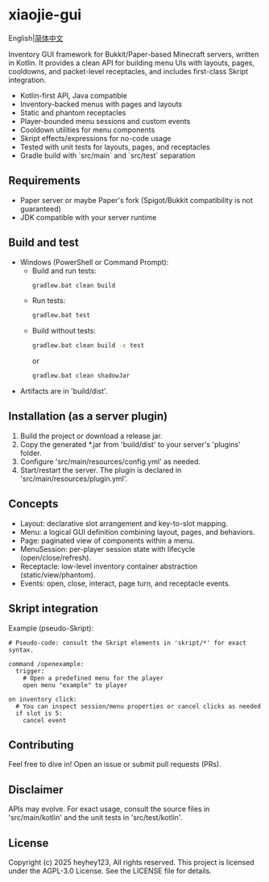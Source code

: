 # xiaojie-gui

English|[简体中文](docs/README-zh.md)

Inventory GUI framework for Bukkit/Paper-based Minecraft servers, written in Kotlin. It provides a clean API for building menu UIs with layouts, pages, cooldowns, and packet-level receptacles, and includes first-class Skript integration.

- Kotlin-first API, Java compatible
- Inventory-backed menus with pages and layouts
- Static and phantom receptacles
- Player-bounded menu sessions and custom events
- Cooldown utilities for menu components
- Skript effects/expressions for no-code usage
- Tested with unit tests for layouts, pages, and receptacles
- Gradle build with \`src/main\` and \`src/test\` separation

## Requirements

- Paper server or maybe Paper's fork (Spigot/Bukkit compatibility is not guaranteed)
- JDK compatible with your server runtime

## Build and test

- Windows (PowerShell or Command Prompt):
    - Build and run tests:
      ```bash
      gradlew.bat clean build
      ```
    - Run tests:
      ```bash
      gradlew.bat test
      ```
    - Build without tests:
      ```bash
      gradlew.bat clean build -x test
      ```
      or
      ```bash
      gradlew.bat clean shadowJar
      ```
- Artifacts are in 'build/dist'.

## Installation (as a server plugin)

1. Build the project or download a release jar.
2. Copy the generated \*.jar from 'build/dist' to your server's 'plugins' folder.
3. Configure 'src/main/resources/config.yml' as needed.
4. Start/restart the server. The plugin is declared in 'src/main/resources/plugin.yml'.

## Concepts

- Layout: declarative slot arrangement and key-to-slot mapping.
- Menu: a logical GUI definition combining layout, pages, and behaviors.
- Page: paginated view of components within a menu.
- MenuSession: per-player session state with lifecycle (open/close/refresh).
- Receptacle: low-level inventory container abstraction (static/view/phantom).
- Events: open, close, interact, page turn, and receptacle events.

## Skript integration

Example (pseudo-Skript):
```skript
# Pseudo-code: consult the Skript elements in 'skript/*' for exact syntax.

command /openexample:
  trigger:
    # Open a predefined menu for the player
    open menu "example" to player

on inventory click:
  # You can inspect session/menu properties or cancel clicks as needed
  if slot is 5:
    cancel event
```

## Contributing

Feel free to dive in! Open an issue or submit pull requests (PRs).

## Disclaimer

APIs may evolve. For exact usage, consult the source files in 'src/main/kotlin' and the unit tests in 'src/test/kotlin'.

## License

Copyright (c) 2025 heyhey123, All rights reserved.
This project is licensed under the AGPL-3.0 License. See the LICENSE file for details.
